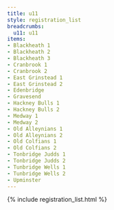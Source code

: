 ```yaml
---
title: u11
style: registration_list
breadcrumbs:
  u11: u11
items:
- Blackheath 1
- Blackheath 2
- Blackheath 3
- Cranbrook 1
- Cranbrook 2
- East Grinstead 1
- East Grinstead 2
- Edenbridge
- Gravesend
- Hackney Bulls 1
- Hackney Bulls 2
- Medway 1
- Medway 2
- Old Alleynians 1
- Old Alleynians 2
- Old Colfians 1
- Old Colfians 2
- Tonbridge Judds 1
- Tonbridge Judds 2
- Tunbridge Wells 1
- Tunbridge Wells 2
- Upminster
---
```


{% include registration_list.html %}
